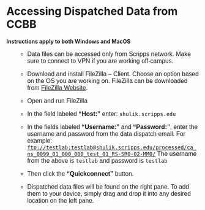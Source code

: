 # Accessing Dispatched Data from CCBB

**Instructions apply to both Windows and MacOS**

<ol style="font-family: Arial; font-size: 16px;">

-   Data files can be accessed only from Scripps network. Make sure to
    connect to VPN if you are working off-campus.

-   Download and install FileZilla – Client. Choose an option based on
    the OS you are working on. FileZilla can be downloaded from
    <a href="https://filezilla-project.org/download.php?type=client">FileZilla
    Website</a>.

-   Open and run FileZilla

-   In the field labeled **“Host:”** enter:
    <code>shulik.scripps.edu</code>

-   In the fields labeled **“Username:”** and **“Password:”**, enter the
    username and password from the data dispatch email. For example:
    <code><ftp://testlab:testlab@shulik.scripps.edu/processed/ca_ns_0099_01_000_000_test_01_RS-SR0-02-MM0/></code>
    The username from the above is <code>testlab</code> and password is
    <code>testlab</code>

-   Then click the **“Quickconnect”** button.

-   Dispatched data files will be found on the right pane. To add them
    to your device, simply drag and drop it into any desired location on
    the left pane.

</ol>
